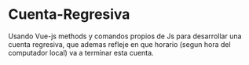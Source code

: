# Cuenta-Regresiva

Usando Vue-js methods y comandos propios de Js para desarrollar una cuenta regresiva, que ademas refleje en que horario (segun hora del computador local) va a terminar esta cuenta.


